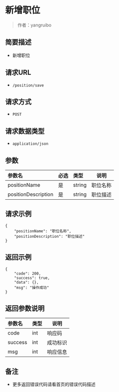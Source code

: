 # 新增职位

> 作者：yangruibo

## 简要描述
- 新增职位

## 请求URL
- `/position/save`

## 请求方式
- `POST`

## 请求数据类型
- `application/json`

## 参数
|参数名|必选|类型|说明|
|:---- |:---|:----- |-----   |
|positionName |是  |string | 职位名称    |
|positionDescription |是  |string |职位描述   |

## 请求示例
```
{
    "positionName": "职位名称",
    "positionDescription": "职位描述"
}
```

## 返回示例
```
{
    "code": 200,
    "success": true,
    "data": {},
    "msg": "操作成功"
}
```

## 返回参数说明
|参数名|类型|说明|
|:-----  |:-----|-----                           |
|code |int   |响应码  |
|success |int   |成功标识  |
|msg |int   |响应信息  |

## 备注
- 更多返回错误代码请看首页的错误代码描述
